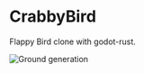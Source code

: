 # CrabbyBird
Flappy Bird clone with godot-rust.

<!-- ![Crabby skok](https://1.bp.blogspot.com/-GAh8u8PbhBk/XuVBZOZCHmI/AAAAAAAANXk/5R_7B2-5g-Y8MxhfPmt_DREHu0TxNgPNgCK4BGAsYHg/s720/crabby.gif) -->

<!-- ![Ground generation](https://thumbs.gfycat.com/FastBarrenAntelopegroundsquirrel-size_restricted.gif) -->

![Ground generation](https://thumbs.gfycat.com/PleasedReadyAgouti-size_restricted.gif)
